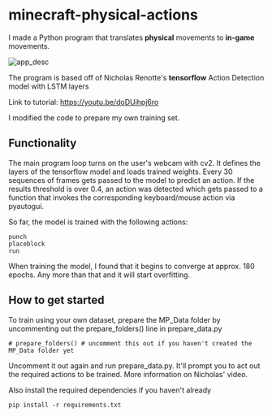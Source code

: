 # minecraft-physical-actions
I made a Python program that translates **physical** movements to **in-game** movements.

![app_desc](https://user-images.githubusercontent.com/78581216/229394241-3614790b-d210-4205-a595-7359bd06b4f6.png)


The program is based off of Nicholas Renotte's **tensorflow** Action Detection model with LSTM layers

Link to tutorial: https://youtu.be/doDUihpj6ro

I modified the code to prepare my own training set.

## Functionality
The main program loop turns on the user's webcam with cv2. It defines the layers of the tensorflow model and loads trained weights. Every 30 sequences of frames gets passed to the model to predict an action. If the results threshold is over 0.4, an action was detected which gets passed to a function that invokes the corresponding keyboard/mouse action via pyautogui.

So far, the model is trained with the following actions:

```
punch
placeblock
run
```

When training the model, I found that it begins to converge at approx. 180 epochs. Any more than that and it will start overfitting.

## How to get started
To train using your own dataset, prepare the MP_Data folder by uncommenting out the prepare_folders() line in prepare_data.py

```
# prepare_folders() # uncomment this out if you haven't created the MP_Data folder yet
```
Uncomment it out again and run prepare_data.py. It'll prompt you to act out the required actions to be trained. More information on Nicholas' video.

Also install the required dependencies if you haven't already
```
pip install -r requirements.txt
```
